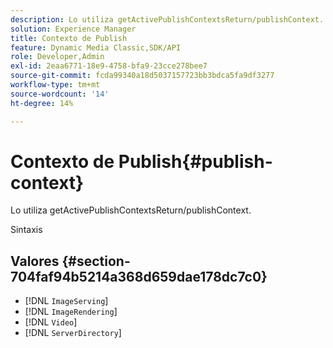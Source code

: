 ```yaml
---
description: Lo utiliza getActivePublishContextsReturn/publishContext.
solution: Experience Manager
title: Contexto de Publish
feature: Dynamic Media Classic,SDK/API
role: Developer,Admin
exl-id: 2eaa6771-18e9-4758-bfa9-23cce278bee7
source-git-commit: fcda99340a18d5037157723bb3bdca5fa9df3277
workflow-type: tm+mt
source-wordcount: '14'
ht-degree: 14%

---
```


# Contexto de Publish{#publish-context}

Lo utiliza getActivePublishContextsReturn/publishContext.

Sintaxis

## Valores {#section-704faf94b5214a368d659dae178dc7c0}

* [!DNL `ImageServing`]
* [!DNL `ImageRendering`]
* [!DNL `Video`]
* [!DNL `ServerDirectory`]
